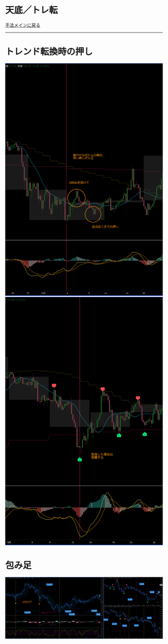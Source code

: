 # 天底／トレ転
[手法メインに戻る](../index.md)

---
# トレンド転換時の押し
![](img/2022-12-22-21-52-37.png)  ![](img/2022-12-22-21-52-46.png)

# 包み足
![](img/2022-12-22-21-03-47.png)



